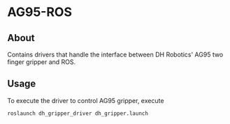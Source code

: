 # AG95-ROS

## About
Contains drivers that handle the interface between DH Robotics' AG95 two finger gripper and ROS.

## Usage
To execute the driver to control AG95 gripper, execute
```bash
roslaunch dh_gripper_driver dh_gripper.launch
```
